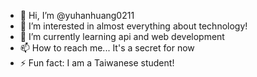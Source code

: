 - 👋 Hi, I’m @yuhanhuang0211
- 👀 I’m interested in almost everything about technology!
- 🌱 I’m currently learning api and web development
- 📫 How to reach me... It's a secret for now
- ⚡ Fun fact: I am a Taiwanese student!

<!---
yuhanhuang0211/yuhanhuang0211 is a ✨ special ✨ repository because its `README.md` (this file) appears on your GitHub profile.
You can click the Preview link to take a look at your changes.
--->
